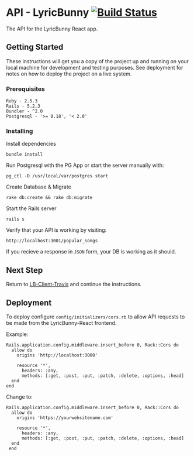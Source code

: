 # API - LyricBunny  [![Build Status](https://travis-ci.org/JoeQuattrone/LB-API-Travis.svg?branch=master)](https://travis-ci.org/JoeQuattrone/LB-API-Travis)
The API for the LyricBunny React app.

## Getting Started

These instructions will get you a copy of the project up and running on your local machine for development and testing purposes. See deployment for notes on how to deploy the project on a live system.

### Prerequisites
```
Ruby - 2.5.3
Rails - 5.2.3
Bundler - ^2.0
Postgresql - '>= 0.18', '< 2.0'
```

### Installing
Install dependencies

```
bundle install
```
Run Postgresql with the PG App or start the server manually with:
```
pg_ctl -D /usr/local/var/postgres start
```
Create Database & Migrate
```
rake db:create && rake db:migrate
```
Start the Rails server
```
rails s
```
Verify that your API is working by visiting:
```
http://localhost:3001/popular_songs
```
If you recieve a response in `JSON` form, your DB is working as it should.

## Next Step
Return to [LB-Client-Travis](https://github.com/JoeQuattrone/LB-Client-Travis) and continue the instructions.

## Deployment

To deploy configure `config/initializers/cors.rb` to allow API requests to be made from the LyricBunny-React frontend.

Example:
```
Rails.application.config.middleware.insert_before 0, Rack::Cors do
  allow do
    origins 'http://localhost:3000'

    resource '*',
      headers: :any,
      methods: [:get, :post, :put, :patch, :delete, :options, :head]
  end
end
```
Change to:
```
Rails.application.config.middleware.insert_before 0, Rack::Cors do
  allow do
    origins 'https://yourwebsitename.com'

    resource '*',
      headers: :any,
      methods: [:get, :post, :put, :patch, :delete, :options, :head]
  end
 end
 ```
